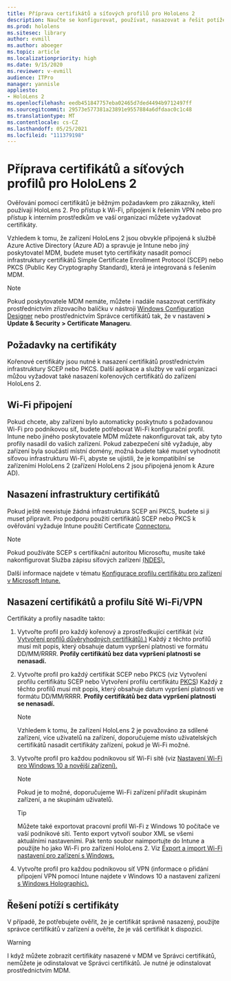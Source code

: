 ```yaml
---
title: Příprava certifikátů a síťových profilů pro HoloLens 2
description: Naučte se konfigurovat, používat, nasazovat a řešit potíže s certifikáty pro síť na zařízeních s hybridní realitou HoloLens 2.
ms.prod: hololens
ms.sitesec: library
author: evmill
ms.author: aboeger
ms.topic: article
ms.localizationpriority: high
ms.date: 9/15/2020
ms.reviewer: v-evmill
audience: ITPro
manager: yannisle
appliesto:
- HoloLens 2
ms.openlocfilehash: eedb451847757eba02465d7ded4494b9712497ff
ms.sourcegitcommit: 29573e577381a23891e9557884a6dfdaac0c1c48
ms.translationtype: MT
ms.contentlocale: cs-CZ
ms.lasthandoff: 05/25/2021
ms.locfileid: "111379198"
---
```

# <a name="prepare-certificates-and-network-profiles-for-hololens-2"></a>Příprava certifikátů a síťových profilů pro HoloLens 2

Ověřování pomocí certifikátů je běžným požadavkem pro zákazníky, kteří používají HoloLens 2. Pro přístup k Wi-Fi, připojení k řešením VPN nebo pro přístup k interním prostředkům ve vaší organizaci můžete vyžadovat certifikáty.

Vzhledem k tomu, že zařízení HoloLens 2 jsou obvykle připojená k službě Azure Active Directory (Azure AD) a spravuje je Intune nebo jiný poskytovatel MDM, budete muset tyto certifikáty nasadit pomocí infrastruktury certifikátů Simple Certificate Enrollment Protocol (SCEP) nebo PKCS (Public Key Cryptography Standard), která je integrovaná s řešením MDM. 

>[!NOTE]
> Pokud poskytovatele MDM nemáte, můžete i nadále nasazovat certifikáty prostřednictvím zřizovacího balíčku v nástroji [Windows Configuration Designer](https://www.microsoft.com/p/windows-configuration-designer/9nblggh4tx22?rtc=1&activetab=pivot:regionofsystemrequirementstab) nebo prostřednictvím Správce certifikátů tak, že v nastavení **> Update & Security > Certificate Manageru**. [](https://docs.microsoft.com/hololens/hololens-provisioning#steps-for-creating-provisioning-packages) [](https://docs.microsoft.com/hololens/certificate-manager)

## <a name="certificate-requirements"></a>Požadavky na certifikáty
Kořenové certifikáty jsou nutné k nasazení certifikátů prostřednictvím infrastruktury SCEP nebo PKCS. Další aplikace a služby ve vaší organizaci můžou vyžadovat také nasazení kořenových certifikátů do zařízení HoloLens 2. 

## <a name="wi-fi-connectivity-requirements"></a>Wi-Fi připojení
Pokud chcete, aby zařízení bylo automaticky poskytnuto s požadovanou Wi-Fi pro podnikovou síť, budete potřebovat Wi-Fi konfigurační profil. Intune nebo jiného poskytovatele MDM můžete nakonfigurovat tak, aby tyto profily nasadil do vašich zařízení. Pokud zabezpečení sítě vyžaduje, aby zařízení byla součástí místní domény, možná budete také muset vyhodnotit síťovou infrastrukturu Wi-Fi, abyste se ujistili, že je kompatibilní se zařízeními HoloLens 2 (zařízení HoloLens 2 jsou připojená jenom k Azure AD).

## <a name="deploy-certificate-infrastructure"></a>Nasazení infrastruktury certifikátů
Pokud ještě neexistuje žádná infrastruktura SCEP ani PKCS, budete si ji muset připravit. Pro podporu použití certifikátů SCEP nebo PKCS k ověřování vyžaduje Intune použití Certificate [Connectoru.](https://docs.microsoft.com/mem/intune/protect/certificate-connectors)

> [!NOTE]
> Pokud používáte SCEP s certifikační autoritou Microsoftu, musíte také nakonfigurovat Služba zápisu síťových zařízení [(NDES).](https://docs.microsoft.com/mem/intune/protect/certificates-scep-configure#set-up-ndes)

Další informace najdete v tématu [Konfigurace profilu certifikátu pro zařízení v Microsoft Intune.](https://docs.microsoft.com/intune/certificates-configure)

## <a name="deploy-certificates-and-wi-fivpn-profile"></a>Nasazení certifikátů a profilu Sítě Wi-Fi/VPN
Certifikáty a profily nasadíte takto:
1.  Vytvořte profil pro každý kořenový a zprostředkující certifikát (viz [Vytvoření profilů důvěryhodných certifikátů).)](https://docs.microsoft.com/intune/protect/certificates-configure#create-trusted-certificate-profiles) Každý z těchto profilů musí mít popis, který obsahuje datum vypršení platnosti ve formátu DD/MM/RRRR. **Profily certifikátů bez data vypršení platnosti se nenasadí.**
1.  Vytvořte profil pro každý certifikát SCEP nebo PKCS (viz Vytvoření profilu certifikátu SCEP nebo Vytvoření profilu certifikátu [PKCS](https://docs.microsoft.com/intune/protect/certficates-pfx-configure#create-a-pkcs-certificate-profile)) Každý z těchto profilů musí mít popis, který obsahuje datum vypršení platnosti ve formátu DD/MM/RRRR. **Profily certifikátů bez data vypršení platnosti se nenasadí.**

    > [!NOTE]
    > Vzhledem k tomu, že zařízení HoloLens 2 je považováno za sdílené zařízení, více uživatelů na zařízení, doporučujeme místo uživatelských certifikátů nasadit certifikáty zařízení, pokud je Wi-Fi možné.

3.  Vytvořte profil pro každou podnikovou síť Wi-Fi sítě (viz [Nastavení Wi-Fi pro Windows 10 a novější zařízení).](https://docs.microsoft.com/intune/wi-fi-settings-windows) 
    > [!NOTE]
    > Pokud je to možné, doporučujeme [](https://docs.microsoft.com/mem/intune/configuration/device-profile-assign) Wi-Fi zařízení přiřadit skupinám zařízení, a ne skupinám uživatelů. 

    > [!TIP]
    > Můžete také exportovat pracovní profil Wi-Fi z Windows 10 počítače ve vaší podnikové síti. Tento export vytvoří soubor XML se všemi aktuálními nastaveními. Pak tento soubor naimportujte do Intune a použijte ho jako Wi-Fi pro zařízení HoloLens 2. Viz [Export a import Wi-Fi nastavení pro zařízení s Windows.](https://docs.microsoft.com/mem/intune/configuration/wi-fi-settings-import-windows-8-1)

4.  Vytvořte profil pro každou podnikovou síť VPN (informace o přidání připojení VPN pomocí Intune najdete v Windows 10 a nastavení zařízení [s Windows Holographic).](https://docs.microsoft.com/intune/vpn-settings-windows-10)

## <a name="troubleshooting-certificates"></a>Řešení potíží s certifikáty

V případě, že potřebujete ověřit, že je certifikát [](certificate-manager.md) správně nasazený, použijte správce certifikátů v zařízení a ověřte, že je váš certifikát k dispozici.  

>[!WARNING]
> I když můžete zobrazit certifikáty nasazené v MDM ve Správci certifikátů, nemůžete je odinstalovat ve Správci certifikátů. Je nutné je odinstalovat prostřednictvím MDM.


